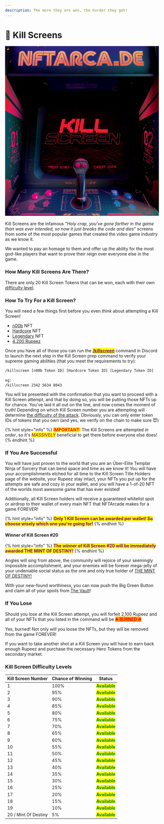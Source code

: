 ```yaml
---
description: The more they are won, the harder they get!
---
```


# 👾 Kill Screens

![](../.gitbook/assets/17.png)

Kill Screens are the infamous "_Holy crap, you've gone farther in the game than was ever intended, so now it just breaks the code and dies_" screens from some of the most popular games that created the video game industry as we know it.

We wanted to pay an homage to them and offer up the ability for the most god-like players that want to prove their reign over everyone else in the game.

### How Many Kill Screens Are There?

There are only 20 Kill Screen Tokens that can be won, each with their own [difficulty level](kill-screens.md#kill-screen-difficulty-levels).

### How To Try For a Kill Screen?

You will need a few things first before you even _think_ about attempting a Kill Screen!&#x20;

* [n00b](heroes/n00b.md) NFT
* [Hardcore](heroes/hardcore.md) NFT
* [Legendary](heroes/legendary.md) NFT
* [4,200 Rupeez](../gameplay/earning-points/)

Once you have all of those you can run the [<mark style="color:purple;">**/killscreen**</mark>](../discord-bot/killscreen.md) command in Discord to launch the next step in the Kill Screen prep command to verify your supreme gaming abilities (that you meet the requirements to try):

```
/killscreen [n00b Token ID] [Hardcore Token ID] [Legendary Token ID]

eg:
/killscreen 2342 5634 8043
```

You will be presented with the confirmation that you want to proceed with a Kill Screen attempt, and that by doing so, you will be putting those NFTs up for chance. You've laid it all out on the line, and now comes the moment of truth! Depending on which Kill Screen number you are attempting will determine [the difficulty of the attack](kill-screens.md#kill-screen-difficulty-levels). Obviously, you can only enter token IDs of tokens that you own (and yes, we verify on the chain to make sure 😈)

{% hint style="info" %}
<mark style="color:red;">**IMPORTANT:**</mark> The Kill Screens are attempted _in order_, so it's _<mark style="color:purple;">MASSIVELY</mark>_ beneficial to get there before everyone else does!
{% endhint %}

### If You Are Successful

You will have just proven to the world that you are an Über-Elite Templar Ninja of Sorcery that can bend space and time as we know it! You will have your accomplishments etched for all time to the Kill Screen Title Holders page of the website, your Rupeez stay intact, your NFTs you put up for the attempts are safe and cozy in your wallet, and you will have a 1-of-20 NFT of the worlds most awesome game that has ever existed!

Additionally, all Kill Screen holders will receive a guaranteed whitelist spot or airdrop to their wallet of every main NFT that NFTArcade makes for a game FOREVER!

{% hint style="info" %}
<mark style="color:purple;">**Only 1 Kill Screen can be awarded per wallet! So choose wisely which one you're going for!**</mark>
{% endhint %}

#### Winner of Kill Screen #20

{% hint style="info" %}
<mark style="color:purple;">**The winner of Kill Screen #20 will be immediately awarded THE MINT OF DESTINY!**</mark>
{% endhint %}

Angles will sing from above, the community will rejoice of your seemingly impossible accomplishment, and your enemies will be forever mega-jelly of your undeniable social status as the one and only true holder of [THE MINT OF DESTINY!](broken-reference)

With your new-found worthiness, you can now push the Big Green Button and claim all of your spoils from [The Vault](../gameplay/the-vault.md)!

### If You Lose

Should you lose at the Kill Screen attempt, you will forfeit 2,100 Rupeez and all of your NFTs that you  listed in the command will be <mark style="color:red;background-color:orange;">**🔥   BURNED  🔥**</mark>&#x20;

Yes, burned! Not only will you loose the NFTs, but they will be removed from the game FOREVER!

If you want to take another shot at a Kill Screen you will have to earn back enough Rupeez and purchase the necessary Hero Tokens from the secondary market.

### Kill Screen Difficulty Levels

| Kill Screen Number   | Chance of Winning | Status                                          |
| -------------------- | ----------------- | ----------------------------------------------- |
| 1                    | 100%              | <mark style="color:green;">**Available**</mark> |
| 2                    | 95%               | <mark style="color:green;">**Available**</mark> |
| 3                    | 90%               | <mark style="color:green;">**Available**</mark> |
| 4                    | 85%               | <mark style="color:green;">**Available**</mark> |
| 5                    | 80%               | <mark style="color:green;">**Available**</mark> |
| 6                    | 75%               | <mark style="color:green;">**Available**</mark> |
| 7                    | 70%               | <mark style="color:green;">**Available**</mark> |
| 8                    | 65%               | <mark style="color:green;">**Available**</mark> |
| 9                    | 60%               | <mark style="color:green;">**Available**</mark> |
| 10                   | 55%               | <mark style="color:green;">**Available**</mark> |
| 11                   | 50%               | <mark style="color:green;">**Available**</mark> |
| 12                   | 45%               | <mark style="color:green;">**Available**</mark> |
| 13                   | 40%               | <mark style="color:green;">**Available**</mark> |
| 14                   | 35%               | <mark style="color:green;">**Available**</mark> |
| 15                   | 30%               | <mark style="color:green;">**Available**</mark> |
| 16                   | 25%               | <mark style="color:green;">**Available**</mark> |
| 17                   | 20%               | <mark style="color:green;">**Available**</mark> |
| 18                   | 15%               | <mark style="color:green;">**Available**</mark> |
| 19                   | 10%               | <mark style="color:green;">**Available**</mark> |
| 20 / Mint Of Destiny | 5%                | <mark style="color:green;">**Available**</mark> |
